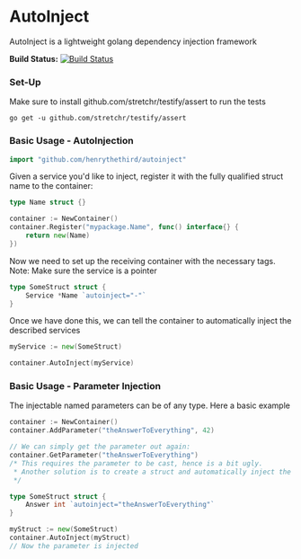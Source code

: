 # AutoInject

AutoInject is a lightweight golang dependency injection framework

**Build Status:** [![Build Status](https://travis-ci.org/henrythethird/autoinject.svg?branch=master)](https://travis-ci.org/henrythethird/autoinject)

### Set-Up

Make sure to install github.com/stretchr/testify/assert to run the tests

```
go get -u github.com/stretchr/testify/assert
```

### Basic Usage - AutoInjection

```go
import "github.com/henrythethird/autoinject"
```

Given a service you'd like to inject, register it with the fully qualified struct name to the container:
```go
type Name struct {}

container := NewContainer()
container.Register("mypackage.Name", func() interface{} {
    return new(Name)
})
```

Now we need to set up the receiving container with the necessary tags. Note: Make sure the service is a pointer
```go
type SomeStruct struct {
    Service *Name `autoinject="-"`
}
```

Once we have done this, we can tell the container to automatically inject the described services
```go
myService := new(SomeStruct)

container.AutoInject(myService)
```

### Basic Usage - Parameter Injection
The injectable named parameters can be of any type. Here a basic example

```go
container := NewContainer()
container.AddParameter("theAnswerToEverything", 42)

// We can simply get the parameter out again:
container.GetParameter("theAnswerToEverything")
/* This requires the parameter to be cast, hence is a bit ugly.
 * Another solution is to create a struct and automatically inject the named parameter:
 */

type SomeStruct struct {
    Answer int `autoinject="theAnswerToEverything"`
}

myStruct := new(SomeStruct)
container.AutoInject(myStruct)
// Now the parameter is injected
```


